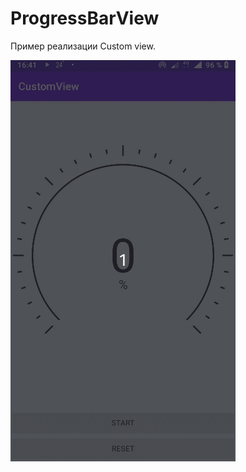 # ProgressBarView
<h>Пример реализации Custom view.<br></h>

<p>
  <a target="_blank" rel="noopener noreferrer" href="https://github.com/mertsalovda/CustomView/blob/ProgressBarView/ProgressBarView.gif">
    <img src="https://github.com/mertsalovda/CustomView/blob/ProgressBarView/ProgressBarView.gif" alt="" style="max-width:100%;">
  </a>
</p>
